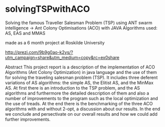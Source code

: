 solvingTSPwithACO
==========================================

Solving the famous Traveller Salesman Problem (TSP)
using ANT swarm intelligence ->  Ant Colony Optimisations (ACO) with JAVA
Algorithms used: AS, EAS and MMAS

made as a 6 month project at Roskilde University

http://prezi.com/9b9g0ao-k2ys/?utm_campaign=share&utm_medium=copy&rc=ex0share

Abstract
This project report is a description of the implementation of ACO Algorithms (Ant Colony
Optimization) in java language and the use of them for solving the traveling salesman problem
(TSP). It includes three deferent variations of AS algorithms: the simple AS, the Elitist AS, and the
MinMax AS. At first there is an introduction to the TSP problem, and the AS algorithms and
furthermore the detailed description of them and also a number of improvements to the program
such as the local optimization and the use of treads. At the end there is the benchmarking of the
three ACO algorithms with and without 2-opt, a discussion about our results. In the end we
conclude and persectivate on our overall results and how we could add further improvements.

